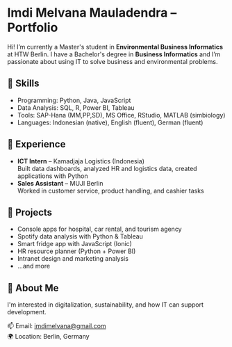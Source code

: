 # Imdi Melvana Mauladendra – Portfolio

Hi! I’m currently a Master's student in **Environmental Business Informatics** at HTW Berlin. I have a Bachelor's degree in **Business Informatics** and I’m passionate about using IT to solve business and environmental problems.

## 🔧 Skills
- Programming: Python, Java, JavaScript
- Data Analysis: SQL, R, Power BI, Tableau
- Tools: SAP-Hana (MM,PP,SD), MS Office, RStudio, MATLAB (simbiology)
- Languages: Indonesian (native), English (fluent), German (fluent)

## 💼 Experience
- **ICT Intern** – Kamadjaja Logistics (Indonesia)  
  Built data dashboards, analyzed HR and logistics data, created applications with Python  
- **Sales Assistant** – MUJI Berlin  
  Worked in customer service, product handling, and cashier tasks

## 📁 Projects
- Console apps for hospital, car rental, and tourism agency
- Spotify data analysis with Python & Tableau
- Smart fridge app with JavaScript (Ionic)
- HR resource planner (Python + Power BI)
- Intranet design and marketing analysis
- ...and more

## 🌱 About Me
I'm interested in digitalization, sustainability, and how IT can support development.

📫 Email: imdimelvana@gmail.com  
🌍 Location: Berlin, Germany